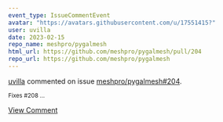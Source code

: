 ```yaml
---
event_type: IssueCommentEvent
avatar: "https://avatars.githubusercontent.com/u/17551415?"
user: uvilla
date: 2023-02-15
repo_name: meshpro/pygalmesh
html_url: https://github.com/meshpro/pygalmesh/pull/204
repo_url: https://github.com/meshpro/pygalmesh
---
```


<a href='https://github.com/uvilla' target='_blank'>uvilla</a> commented on issue <a href='https://github.com/meshpro/pygalmesh/pull/204' target='_blank'>meshpro/pygalmesh#204</a>.

<small>Fixes #208 ...</small>

<a href='https://github.com/meshpro/pygalmesh/pull/204' target='_blank'>View Comment</a>